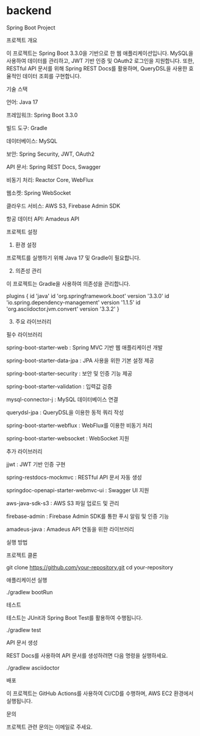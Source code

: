 # backend
Spring Boot Project

프로젝트 개요

이 프로젝트는 Spring Boot 3.3.0을 기반으로 한 웹 애플리케이션입니다. MySQL을 사용하여 데이터를 관리하고, JWT 기반 인증 및 OAuth2 로그인을 지원합니다. 또한, RESTful API 문서를 위해 Spring REST Docs를 활용하며, QueryDSL을 사용한 효율적인 데이터 조회를 구현합니다.

기술 스택

언어: Java 17

프레임워크: Spring Boot 3.3.0

빌드 도구: Gradle

데이터베이스: MySQL

보안: Spring Security, JWT, OAuth2

API 문서: Spring REST Docs, Swagger

비동기 처리: Reactor Core, WebFlux

웹소켓: Spring WebSocket

클라우드 서비스: AWS S3, Firebase Admin SDK

항공 데이터 API: Amadeus API

프로젝트 설정

1. 환경 설정

프로젝트를 실행하기 위해 Java 17 및 Gradle이 필요합니다.

2. 의존성 관리

이 프로젝트는 Gradle을 사용하여 의존성을 관리합니다.

plugins {
    id 'java'
    id 'org.springframework.boot' version '3.3.0'
    id 'io.spring.dependency-management' version '1.1.5'
    id 'org.asciidoctor.jvm.convert' version '3.3.2'
}

3. 주요 라이브러리

필수 라이브러리

spring-boot-starter-web : Spring MVC 기반 웹 애플리케이션 개발

spring-boot-starter-data-jpa : JPA 사용을 위한 기본 설정 제공

spring-boot-starter-security : 보안 및 인증 기능 제공

spring-boot-starter-validation : 입력값 검증

mysql-connector-j : MySQL 데이터베이스 연결

querydsl-jpa : QueryDSL을 이용한 동적 쿼리 작성

spring-boot-starter-webflux : WebFlux를 이용한 비동기 처리

spring-boot-starter-websocket : WebSocket 지원

추가 라이브러리

jjwt : JWT 기반 인증 구현

spring-restdocs-mockmvc : RESTful API 문서 자동 생성

springdoc-openapi-starter-webmvc-ui : Swagger UI 지원

aws-java-sdk-s3 : AWS S3 파일 업로드 및 관리

firebase-admin : Firebase Admin SDK를 통한 푸시 알림 및 인증 기능

amadeus-java : Amadeus API 연동을 위한 라이브러리

실행 방법

프로젝트 클론

git clone https://github.com/your-repository.git
cd your-repository

애플리케이션 실행

./gradlew bootRun

테스트

테스트는 JUnit과 Spring Boot Test를 활용하여 수행됩니다.

./gradlew test

API 문서 생성

REST Docs를 사용하여 API 문서를 생성하려면 다음 명령을 실행하세요.

./gradlew asciidoctor

배포

이 프로젝트는 GitHub Actions를 사용하여 CI/CD를 수행하며, AWS EC2 환경에서 실행됩니다.

문의

프로젝트 관련 문의는 이메일로 주세요.
